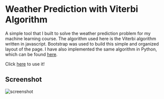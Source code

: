 # Weather Prediction with Viterbi Algorithm
A simple tool that I built to solve the weather prediction problem for my machine learning course. The algorithm used here is the Viterbi algorithm written in javascript. Bootstrap was used to build this simple and organized layout of the page. I have also implemented the same algorithm in Python, which can be found [here](https://github.com/hsuanhauliu/coding-practice/tree/master/machine-learning/hidden-markov-model).

Click [here](https://hsuanhauliu.github.io/weather-prediction-with-viterbi-algorithm/) to use it!

## Screenshot
![screenshot](https://github.com/hsuanhauliu/weather_prediction_with_viterbi_algorithm/blob/master/screenshot.jpg "screenshot")
